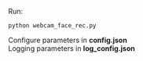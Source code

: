 Run:

```
python webcam_face_rec.py
```

Configure parameters in __config.json__  
Logging parameters in __log_config.json__
